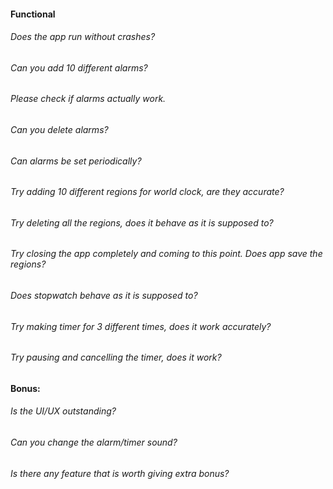 #### Functional

###### Does the app run without crashes?

###### Can you add 10 different alarms?

###### Please check if alarms actually work.

###### Can you delete alarms?
    
###### Can alarms be set periodically?
    
###### Try adding 10 different regions for world clock, are they accurate?

###### Try deleting all the regions, does it behave as it is supposed to?

###### Try closing the app completely and coming to this point. Does app save the regions?
    
###### Does stopwatch behave as it is supposed to?

###### Try making timer for 3 different times, does it work accurately?

###### Try pausing and cancelling the timer, does it work?

#### Bonus:

###### Is the UI/UX outstanding?

###### Can you change the alarm/timer sound?

###### Is there any feature that is worth giving extra bonus?
